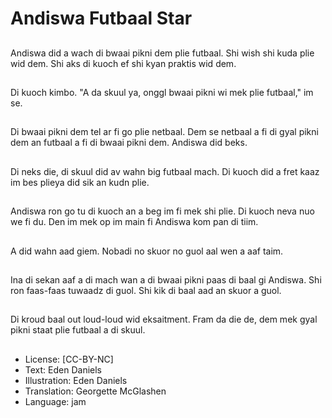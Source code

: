 # Andiswa Futbaal Star

##
Andiswa did a wach di bwaai pikni dem plie futbaal. Shi wish shi kuda plie wid dem. Shi aks di kuoch ef shi kyan praktis wid dem.

##
Di kuoch kimbo. "A da skuul ya, onggl bwaai pikni wi mek plie futbaal," im se.

##
Di bwaai pikni dem tel ar fi go plie netbaal. Dem se netbaal a fi di gyal pikni dem an futbaal a fi di bwaai pikni dem. Andiswa did beks.

##
Di neks die, di skuul did av wahn big futbaal mach. Di kuoch did a fret kaaz im bes plieya did sik an kudn plie.

##
Andiswa ron go tu di kuoch an a beg im fi mek shi plie. Di kuoch neva nuo we fi du. Den im mek op im main fi Andiswa kom pan di tiim.

##
A did wahn aad giem. Nobadi no skuor no guol aal wen a aaf taim.

##
Ina di sekan aaf a di mach wan a di bwaai pikni paas di baal gi Andiswa. Shi ron faas-faas tuwaadz di guol. Shi kik di baal aad an skuor a guol.

##
Di kroud baal out loud-loud wid eksaitment. Fram da die de, dem mek gyal pikni staat plie futbaal a di skuul.

##
* License: [CC-BY-NC]
* Text: Eden Daniels
* Illustration: Eden Daniels
* Translation: Georgette McGlashen
* Language: jam
